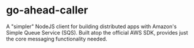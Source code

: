 go-ahead-caller
===============

A "simpler" NodeJS client for building distributed apps with Amazon's Simple Queue Service (SQS). Built atop the official AWS SDK, provides just the core messaging functionality needed.
